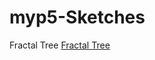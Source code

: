 # myp5-Sketches

Fractal Tree
[Fractal Tree](http://jasmeetwalia.github.io/myp5-Sketches/FractalTree/)
